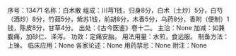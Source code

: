 序号：13471
名称：白术散
组成：川芎1钱，归身8分，白术（土炒）5分，白芍（酒炒）8分，竹茹5分，紫苏1钱，前胡8分，木香5分，乌药8分，香附（便制）1钱，陈皮8分，甘草4分。
出处：《古今医鉴》卷十二。
主治：None
加减：如兼腹痛，加砂仁、泽泻。
功效：定痛安胎。
用法用量：水煎，食远服。
制备方法：上锉。
临床应用：None
各家论述：None
用药禁忌：None
附注：None
